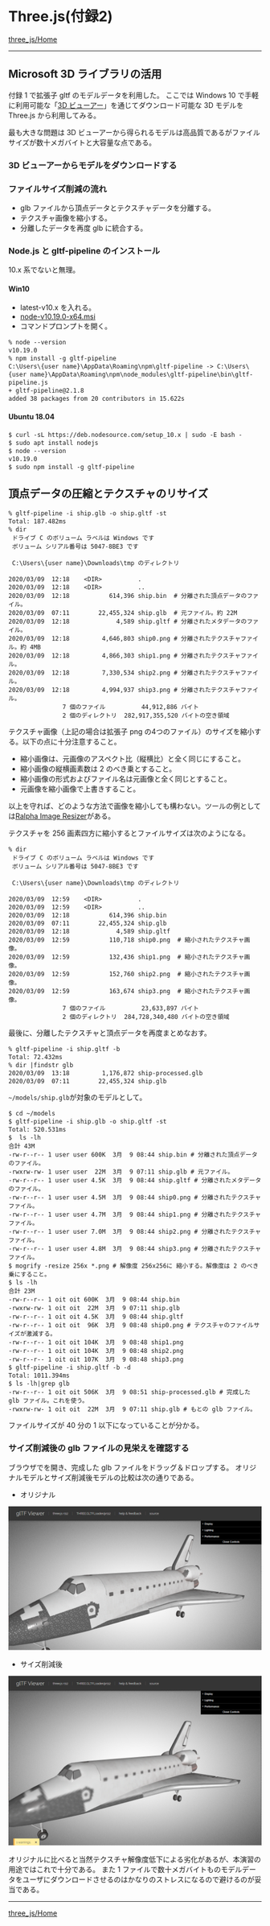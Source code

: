 # Three.js(付録2)

[three_js/Home](./Home.md)

---

## Microsoft 3D ライブラリの活用

付録 1 で拡張子 gltf のモデルデータを利用した。
ここでは Windows 10 で手軽に利用可能な「[3D ビューアー](https://www.microsoft.com/ja-jp/p/3d-viewer/9nblggh42ths?activetab=pivot:overviewtab)」を通じてダウンロード可能な 3D モデルを Three.js から利用してみる。

最も大きな問題は 3D ビューアーから得られるモデルは高品質であるがファイルサイズが数十メガバイトと大容量な点である。

### 3D ビューアーからモデルをダウンロードする

### ファイルサイズ削減の流れ

- glb ファイルから頂点データとテクスチャデータを分離する。
- テクスチャ画像を縮小する。
- 分離したデータを再度 glb に統合する。

### Node.js と gltf-pipeline のインストール

10.x 系でないと無理。

#### Win10

- latest-v10.x を入れる。
- [node-v10.19.0-x64.msi](https://nodejs.org/dist/latest-v10.x/node-v10.19.0-x64.msi)
- コマンドプロンプトを開く。

```shell
% node --version
v10.19.0
% npm install -g gltf-pipeline
C:\Users\{user name}\AppData\Roaming\npm\gltf-pipeline -> C:\Users\{user name}\AppData\Roaming\npm\node_modules\gltf-pipeline\bin\gltf-pipeline.js
+ gltf-pipeline@2.1.8
added 38 packages from 20 contributors in 15.622s
```

#### Ubuntu 18.04

```shell
$ curl -sL https://deb.nodesource.com/setup_10.x | sudo -E bash -
$ sudo apt install nodejs
$ node --version
v10.19.0
$ sudo npm install -g gltf-pipeline
```

## 頂点データの圧縮とテクスチャのリサイズ

```shell
% gltf-pipeline -i ship.glb -o ship.gltf -st
Total: 187.482ms
% dir
 ドライブ C のボリューム ラベルは Windows です
 ボリューム シリアル番号は 5047-8BE3 です

 C:\Users\{user name}\Downloads\tmp のディレクトリ

2020/03/09  12:18    <DIR>          .
2020/03/09  12:18    <DIR>          ..
2020/03/09  12:18           614,396 ship.bin  # 分離された頂点データのファイル。
2020/03/09  07:11        22,455,324 ship.glb  # 元ファイル。約 22M
2020/03/09  12:18             4,589 ship.gltf # 分離されたメタデータのファイル。
2020/03/09  12:18         4,646,803 ship0.png # 分離されたテクスチャファイル。約 4MB
2020/03/09  12:18         4,866,303 ship1.png # 分離されたテクスチャファイル。
2020/03/09  12:18         7,330,534 ship2.png # 分離されたテクスチャファイル。
2020/03/09  12:18         4,994,937 ship3.png # 分離されたテクスチャファイル。
               7 個のファイル          44,912,886 バイト
               2 個のディレクトリ  282,917,355,520 バイトの空き領域
```

テクスチャ画像（上記の場合は拡張子 png の4つのファイル）のサイズを縮小する。以下の点に十分注意すること。

- 縮小画像は、元画像のアスペクト比（縦横比）と全く同じにすること。
- 縮小画像の縦横画素数は 2 のべき乗とすること。
- 縮小画像の形式およびファイル名は元画像と全く同じとすること。
- 元画像を縮小画像で上書きすること。

以上を守れば、どのような方法で画像を縮小しても構わない。ツールの例としては[Ralpha Image Resizer](https://www.vector.co.jp/soft/winnt/art/se487522.html?ds)がある。

テクスチャを 256 画素四方に縮小するとファイルサイズは次のようになる。

```shell
% dir
 ドライブ C のボリューム ラベルは Windows です
 ボリューム シリアル番号は 5047-8BE3 です

 C:\Users\{user name}\Downloads\tmp のディレクトリ

2020/03/09  12:59    <DIR>          .
2020/03/09  12:59    <DIR>          ..
2020/03/09  12:18           614,396 ship.bin
2020/03/09  07:11        22,455,324 ship.glb
2020/03/09  12:18             4,589 ship.gltf
2020/03/09  12:59           110,718 ship0.png  # 縮小されたテクスチャ画像。
2020/03/09  12:59           132,436 ship1.png  # 縮小されたテクスチャ画像。
2020/03/09  12:59           152,760 ship2.png  # 縮小されたテクスチャ画像。
2020/03/09  12:59           163,674 ship3.png  # 縮小されたテクスチャ画像。
               7 個のファイル          23,633,897 バイト
               2 個のディレクトリ  284,728,340,480 バイトの空き領域
```

最後に、分離したテクスチャと頂点データを再度まとめなおす。

```shell
% gltf-pipeline -i ship.gltf -b
Total: 72.432ms
% dir |findstr glb
2020/03/09  13:18         1,176,872 ship-processed.glb
2020/03/09  07:11        22,455,324 ship.glb
```

`~/models/ship.glb`が対象のモデルとして。

```shell
$ cd ~/models
$ gltf-pipeline -i ship.glb -o ship.gltf -st
Total: 520.531ms
$  ls -lh
合計 43M
-rw-r--r-- 1 user user 600K  3月  9 08:44 ship.bin # 分離された頂点データのファイル。
-rwxrw-rw- 1 user user  22M  3月  9 07:11 ship.glb # 元ファイル。
-rw-r--r-- 1 user user 4.5K  3月  9 08:44 ship.gltf # 分離されたメタデータのファイル。
-rw-r--r-- 1 user user 4.5M  3月  9 08:44 ship0.png # 分離されたテクスチャファイル。
-rw-r--r-- 1 user user 4.7M  3月  9 08:44 ship1.png # 分離されたテクスチャファイル。
-rw-r--r-- 1 user user 7.0M  3月  9 08:44 ship2.png # 分離されたテクスチャファイル。
-rw-r--r-- 1 user user 4.8M  3月  9 08:44 ship3.png # 分離されたテクスチャファイル。
$ mogrify -resize 256x *.png # 解像度 256x256に 縮小する。解像度は 2 のべき乗にすること。
$ ls -lh
合計 23M
-rw-r--r-- 1 oit oit 600K  3月  9 08:44 ship.bin
-rwxrw-rw- 1 oit oit  22M  3月  9 07:11 ship.glb
-rw-r--r-- 1 oit oit 4.5K  3月  9 08:44 ship.gltf
-rw-r--r-- 1 oit oit  96K  3月  9 08:48 ship0.png # テクスチャのファイルサイズが激減する。
-rw-r--r-- 1 oit oit 104K  3月  9 08:48 ship1.png
-rw-r--r-- 1 oit oit 104K  3月  9 08:48 ship2.png
-rw-r--r-- 1 oit oit 107K  3月  9 08:48 ship3.png
$ gltf-pipeline -i ship.gltf -b -d
Total: 1011.394ms
$ ls -lh|grep glb
-rw-r--r-- 1 oit oit 506K  3月  9 08:51 ship-processed.glb # 完成した glb ファイル。これを使う。
-rwxrw-rw- 1 oit oit  22M  3月  9 07:11 ship.glb # もとの glb ファイル。
```

ファイルサイズが 40 分の 1 以下になっていることが分かる。

### サイズ削減後の glb ファイルの見栄えを確認する

ブラウザで[](https://gltf-viewer.donmccurdy.com/)を開き、完成した glb ファイルをドラッグ＆ドロップする。
オリジナルモデルとサイズ削減後モデルの比較は次の通りである。

- オリジナル

![gltf_viewer_02.png](./three_js_app_02/gltf_viewer_02.png)

- サイズ削減後

![gltf_viewer_01.png](./three_js_app_02/gltf_viewer_01.png)

オリジナルに比べると当然テクスチャ解像度低下による劣化があるが、本演習の用途ではこれで十分である。
また 1 ファイルで数十メガバイトものモデルデータをユーザにダウンロードさせるのはかなりのストレスになるので避けるのが妥当である。

---

[three_js/Home](./Home.md)
